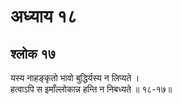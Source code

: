# अध्याय १८

## श्लोक १७

यस्य नाहङ्कृतो भावो बुद्धिर्यस्य न लिप्यते ।<br>हत्वाऽपि स इमाँल्लोकान्न हन्ति न निबध्यते ॥ १८-१७॥<br><br>

